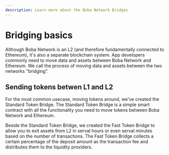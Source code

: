 ```yaml
---
description: Learn more about the Boba Network Bridges
---
```


# Bridging basics

Although Boba Network is an L2 (and therefore fundamentally connected to Ethereum), it's also a separate blockchain system. App developers commonly need to move data and assets between Boba Network and Ethereum. We call the process of moving data and assets between the two networks "bridging".

## Sending tokens betwen L1 and L2

For the most common usecase, moving tokens around, we've created the Standard Token Bridge. The Standard Token Bridge is a simple smart contract with all the functionality you need to move tokens between Boba Network and Ethereum.

Beside the Standard Token Bridge, we created the Fast Token Bridge to allow you to exit assets from L2 in serval hours or even serval minutes based on the number of transactions. The Fast Token Bridge collects a certain percentage of the deposit amount as the transaction fee and distributes them to the liquidity providers.
